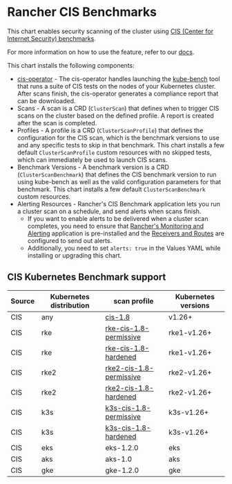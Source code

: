 # Rancher CIS Benchmarks

This chart enables security scanning of the cluster using [CIS (Center for Internet Security) benchmarks](https://www.cisecurity.org/benchmark/kubernetes/).

For more information on how to use the feature, refer to our [docs](https://ranchermanager.docs.rancher.com/how-to-guides/advanced-user-guides/cis-scan-guides).

This chart installs the following components:

- [cis-operator](https://github.com/rancher/cis-operator) - The cis-operator handles launching the [kube-bench](https://github.com/aquasecurity/kube-bench) tool that runs a suite of CIS tests on the nodes of your Kubernetes cluster. After scans finish, the cis-operator generates a compliance report that can be downloaded.
- Scans - A scan is a CRD (`ClusterScan`) that defines when to trigger CIS scans on the cluster based on the defined profile. A report is created after the scan is completed.
- Profiles - A profile is a CRD (`ClusterScanProfile`) that defines the configuration for the CIS scan, which is the benchmark versions to use and any specific tests to skip in that benchmark. This chart installs a few default `ClusterScanProfile` custom resources with no skipped tests, which can immediately be used to launch CIS scans.
- Benchmark Versions - A benchmark version is a CRD (`ClusterScanBenchmark`) that defines the CIS benchmark version to run using kube-bench as well as the valid configuration parameters for that benchmark. This chart installs a few default `ClusterScanBenchmark` custom resources.
- Alerting Resources - Rancher's CIS Benchmark application lets you run a cluster scan on a schedule, and send alerts when scans finish.
    - If you want to enable alerts to be delivered when a cluster scan completes, you need to ensure that [Rancher's Monitoring and Alerting](https://rancher.com/docs/rancher/v2.x/en/monitoring-alerting/v2.5/) application is pre-installed and the [Receivers and Routes](https://rancher.com/docs/rancher/v2.x/en/monitoring-alerting/v2.5/configuration/#alertmanager-config) are configured to send out alerts.
    - Additionally, you need to set `alerts: true` in the Values YAML while installing or upgrading this chart.

## CIS Kubernetes Benchmark support

| Source | Kubernetes distribution | scan profile                                                                                                       | Kubernetes versions |
|--------|-------------------------|--------------------------------------------------------------------------------------------------------------------|---------------------|
| CIS    | any                     | [cis-1.8](https://github.com/rancher/security-scan/tree/master/package/cfg/cis-1.8)                                | v1.26+              |
| CIS    | rke                     | [rke-cis-1.8-permissive](https://github.com/rancher/security-scan/tree/master/package/cfg/rke-cis-1.8-permissive)  | rke1-v1.26+         |
| CIS    | rke                     | [rke-cis-1.8-hardened](https://github.com/rancher/security-scan/tree/master/package/cfg/rke-cis-1.8-hardened)      | rke1-v1.26+         |
| CIS    | rke2                    | [rke2-cis-1.8-permissive](https://github.com/rancher/security-scan/tree/master/package/cfg/rke2-cis-1.8-permissive)| rke2-v1.26+         |
| CIS    | rke2                    | [rke2-cis-1.8-hardened](https://github.com/rancher/security-scan/tree/master/package/cfg/rke2-cis-1.8-hardened)    | rke2-v1.26+         |
| CIS    | k3s                     | [k3s-cis-1.8-permissive](https://github.com/rancher/security-scan/tree/master/package/cfg/k3s-cis-1.8-permissive)  | k3s-v1.26+          |
| CIS    | k3s                     | [k3s-cis-1.8-hardened](https://github.com/rancher/security-scan/tree/master/package/cfg/k3s-cis-1.8-hardened)      | k3s-v1.26+          |
| CIS    | eks                     | eks-1.2.0                                                                                                          | eks                 |
| CIS    | aks                     | aks-1.0                                                                                                            | aks                 |
| CIS    | gke                     | gke-1.2.0                                                                                                          | gke                 |
